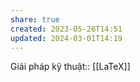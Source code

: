 ```yaml
---
share: true
created: 2023-05-26T14:51
updated: 2024-03-01T14:19
---
```

Giải pháp kỹ thuật:: [[LaTeX]]
